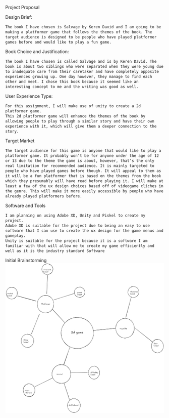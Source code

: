 Project Proposal

Design Brief:

    The book I have chosen is Salvage by Keren David and I am going to be making a platformer game that follows the themes of the book. The target audience is designed to be people who have played platformer games before and would like to play a fun game.

Book Choice and Justification:

    The book I have chosen is called Salvage and is by Keren David. The book is about two siblings who were separated when they were young due to inadequate care from their caretaker and have completely opposite experiences growing up. One day however, they manage to find each other and meet. I chose this book because it seemed like an interesting concept to me and the writing was good as well. 

User Experience Type:

    For this assignment, I will make use of unity to create a 2d platformer game. 
    This 2d platformer game will enhance the themes of the book by allowing people to play through a similar story and have their own experience with it, which will give them a deeper connection to the story.

Target Market

    The target audience for this game is anyone that would like to play a platformer game. It probably won’t be for anyone under the age of 12 or 13 due to the theme the game is about, however, that’s the only real limitation for recommended audience. It is mainly targeted to people who have played games before though. It will appeal to them as it will be a fun platformer that is based on the themes from the book which they presumably will have read before playing it. I will make at least a few of the ux design choices based off of videogame cliches in the genre. This will make it more easily accessible by people who have already played platformers before.

Software and Tools

	I am planning on using Adobe XD, Unity and Piskel to create my project. 
	Adobe XD is suitable for the project due to being an easy to use software that I can use to create the ux design for the game menus and gameplay.
	Unity is suitable for the project because it is a software I am familiar with that will allow me to create my game efficiently and well as it is the industry standard Software

Initial Brainstorming
![3TieredMindMap](<3TieredMindMap.png>)